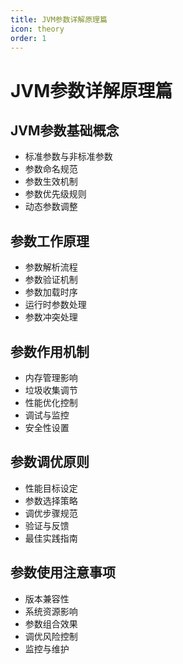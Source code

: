 ```yaml
---
title: JVM参数详解原理篇
icon: theory
order: 1
---
```


# JVM参数详解原理篇

## JVM参数基础概念
- 标准参数与非标准参数
- 参数命名规范
- 参数生效机制
- 参数优先级规则
- 动态参数调整

## 参数工作原理
- 参数解析流程
- 参数验证机制
- 参数加载时序
- 运行时参数处理
- 参数冲突处理

## 参数作用机制
- 内存管理影响
- 垃圾收集调节
- 性能优化控制
- 调试与监控
- 安全性设置

## 参数调优原则
- 性能目标设定
- 参数选择策略
- 调优步骤规范
- 验证与反馈
- 最佳实践指南

## 参数使用注意事项
- 版本兼容性
- 系统资源影响
- 参数组合效果
- 调优风险控制
- 监控与维护
